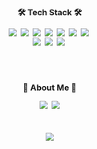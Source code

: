 <!--
**yunuheo/yunuheo** is a ✨ _special_ ✨ repository because its `README.md` (this file) appears on your GitHub profile.

Here are some ideas to get you started:

- 🔭 I’m currently working on Kangwon National University
- 🌱 I’m currently learning Java and python
- 💬 Ask me about anything
- 📫 How to reach me: hyoon516@naver.com
- ⚡ Fun fact: My father is also programmer!
-->
<h3 align="center">🛠 Tech Stack 🛠</h3>

<p align="center">
  <img src="https://img.shields.io/badge/Python-3766AB?style=flat-square&logo=Python&logoColor=white"/></a>&nbsp
  <img src="https://img.shields.io/badge/Java-A8B9CC?style=flat-square&logo=Java&logoColor=white"/></a>&nbsp
  <img src="https://img.shields.io/badge/C++-00599C?style=flat-square&logo=C%2B%2B&logoColor=white"/></a>&nbsp
  <img src="https://img.shields.io/badge/Linux-00C300?style=flat&logo=Linux&logoColor=white"/></a>&nbsp 
  <img src="https://img.shields.io/badge/HTML-E34F26?style=flat-square&logo=HTML5&logoColor=white"/></a>&nbsp
  <img src="https://img.shields.io/badge/Javascript-ffb13b?style=flat-square&logo=javascript&logoColor=white"/></a>&nbsp
  <img src="https://img.shields.io/badge/css-1572B6?style=flat-square&logo=css3&logoColor=white"/></a>&nbsp
  <br>
  <img src="https://img.shields.io/badge/Intellij-0D597F?style=flat-square&logo=intellijidea&logoColor=white"/></a>&nbsp
  <img src="https://img.shields.io/badge/spring-6DB33F?style=flat-square&logo=spring&logoColor=white"/></a>&nbsp
  <img src="https://img.shields.io/badge/Mysql-E6B91E?style=flat-square&logo=MySql&logoColor=white"/></a>&nbsp
</p>

<br><br>
<h3 align="center">🐢  About Me 🐢</h3>
<p align="center">
  <a href="https://velog.io/@hyoon516"><img src="https://img.shields.io/badge/Tech%20Blog-11B48A?style=flat-square&logo=GitHub&logoColor=white&link=https://dltjrals2.github.io/"/></a>&nbsp
  <a href="mailto:gjdbs30@gmail.com"><img src="https://img.shields.io/badge/Gmail-d14836?style=flat-square&logo=Gmail&logoColor=white&link=boulah1023@gmail.com"/></a>
</p>
<br>

<p align="center">
  <a href="https://hits.seeyoufarm.com"><img src="https://hits.seeyoufarm.com/api/count/incr/badge.svg?url=https%3A%2F%2Fgithub.com%2Fdltjrals2&count_bg=%23BCBC12&title_bg=%23555555&icon=apacherocketmq.svg&icon_color=%23DFDB1D&title=Visitors&edge_flat=false"/></a>
</p>
